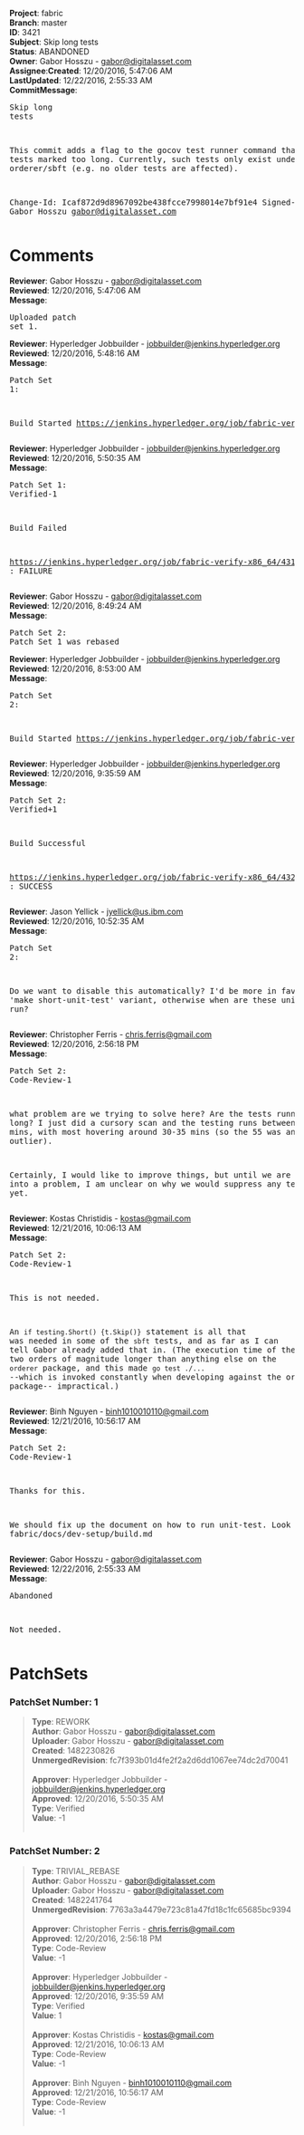 <strong>Project</strong>: fabric</br><strong>Branch</strong>: master<br><strong>ID</strong>: 3421<br><strong>Subject</strong>: Skip long tests<br><strong>Status</strong>: ABANDONED<br><strong>Owner</strong>: Gabor Hosszu - gabor@digitalasset.com<br><strong>Assignee</strong>:<strong>Created</strong>: 12/20/2016, 5:47:06 AM<br><strong>LastUpdated</strong>: 12/22/2016, 2:55:33 AM<br><strong>CommitMessage</strong>:<br><pre>Skip long tests

This commit adds a flag to the gocov test runner command
that skips tests marked too long. Currently, such tests
only exist under orderer/sbft (e.g. no older tests are
affected).

Change-Id: Icaf872d9d8967092be438fcce7998014e7bf91e4
Signed-off-by: Gabor Hosszu <gabor@digitalasset.com>
</pre><h1>Comments</h1><strong>Reviewer</strong>: Gabor Hosszu - gabor@digitalasset.com<br><strong>Reviewed</strong>: 12/20/2016, 5:47:06 AM<br><strong>Message</strong>: <pre>Uploaded patch set 1.</pre><strong>Reviewer</strong>: Hyperledger Jobbuilder - jobbuilder@jenkins.hyperledger.org<br><strong>Reviewed</strong>: 12/20/2016, 5:48:16 AM<br><strong>Message</strong>: <pre>Patch Set 1:

Build Started https://jenkins.hyperledger.org/job/fabric-verify-x86_64/4317/</pre><strong>Reviewer</strong>: Hyperledger Jobbuilder - jobbuilder@jenkins.hyperledger.org<br><strong>Reviewed</strong>: 12/20/2016, 5:50:35 AM<br><strong>Message</strong>: <pre>Patch Set 1: Verified-1

Build Failed 

https://jenkins.hyperledger.org/job/fabric-verify-x86_64/4317/ : FAILURE</pre><strong>Reviewer</strong>: Gabor Hosszu - gabor@digitalasset.com<br><strong>Reviewed</strong>: 12/20/2016, 8:49:24 AM<br><strong>Message</strong>: <pre>Patch Set 2: Patch Set 1 was rebased</pre><strong>Reviewer</strong>: Hyperledger Jobbuilder - jobbuilder@jenkins.hyperledger.org<br><strong>Reviewed</strong>: 12/20/2016, 8:53:00 AM<br><strong>Message</strong>: <pre>Patch Set 2:

Build Started https://jenkins.hyperledger.org/job/fabric-verify-x86_64/4321/</pre><strong>Reviewer</strong>: Hyperledger Jobbuilder - jobbuilder@jenkins.hyperledger.org<br><strong>Reviewed</strong>: 12/20/2016, 9:35:59 AM<br><strong>Message</strong>: <pre>Patch Set 2: Verified+1

Build Successful 

https://jenkins.hyperledger.org/job/fabric-verify-x86_64/4321/ : SUCCESS</pre><strong>Reviewer</strong>: Jason Yellick - jyellick@us.ibm.com<br><strong>Reviewed</strong>: 12/20/2016, 10:52:35 AM<br><strong>Message</strong>: <pre>Patch Set 2:

Do we want to disable this automatically? I'd be more in favor of a 'make short-unit-test' variant, otherwise when are these unit tests run?</pre><strong>Reviewer</strong>: Christopher Ferris - chris.ferris@gmail.com<br><strong>Reviewed</strong>: 12/20/2016, 2:56:18 PM<br><strong>Message</strong>: <pre>Patch Set 2: Code-Review-1

what problem are we trying to solve here? Are the tests running too long? I just did a cursory scan and the testing runs between 26 and 55 mins, with most hovering around 30-35 mins (so the 55 was an outlier). 

Certainly, I would like to improve things, but until we are running into a problem, I am unclear on why we would suppress any testing just yet.</pre><strong>Reviewer</strong>: Kostas Christidis - kostas@gmail.com<br><strong>Reviewed</strong>: 12/21/2016, 10:06:13 AM<br><strong>Message</strong>: <pre>Patch Set 2: Code-Review-1

This is not needed.

An `if testing.Short() {t.Skip()}` statement is all that was needed in some of the `sbft` tests, and as far as I can tell Gabor already added that in. (The execution time of these tests is two orders of magnitude longer than anything else on the `orderer` package, and this made `go test ./...` --which is invoked constantly when developing against the orderer package-- impractical.)</pre><strong>Reviewer</strong>: Binh Nguyen - binh1010010110@gmail.com<br><strong>Reviewed</strong>: 12/21/2016, 10:56:17 AM<br><strong>Message</strong>: <pre>Patch Set 2: Code-Review-1

Thanks for this.  

We should fix up the document on how to run unit-test. Look in fabric/docs/dev-setup/build.md</pre><strong>Reviewer</strong>: Gabor Hosszu - gabor@digitalasset.com<br><strong>Reviewed</strong>: 12/22/2016, 2:55:33 AM<br><strong>Message</strong>: <pre>Abandoned

Not needed.</pre><h1>PatchSets</h1><h3>PatchSet Number: 1</h3><blockquote><strong>Type</strong>: REWORK<br><strong>Author</strong>: Gabor Hosszu - gabor@digitalasset.com<br><strong>Uploader</strong>: Gabor Hosszu - gabor@digitalasset.com<br><strong>Created</strong>: 1482230826<br><strong>UnmergedRevision</strong>: fc7f393b01d4fe2f2a2d6dd1067ee74dc2d70041<br><br><strong>Approver</strong>: Hyperledger Jobbuilder - jobbuilder@jenkins.hyperledger.org<br><strong>Approved</strong>: 12/20/2016, 5:50:35 AM<br><strong>Type</strong>: Verified<br><strong>Value</strong>: -1<br><br></blockquote><h3>PatchSet Number: 2</h3><blockquote><strong>Type</strong>: TRIVIAL_REBASE<br><strong>Author</strong>: Gabor Hosszu - gabor@digitalasset.com<br><strong>Uploader</strong>: Gabor Hosszu - gabor@digitalasset.com<br><strong>Created</strong>: 1482241764<br><strong>UnmergedRevision</strong>: 7763a3a4479e723c81a47fd18c1fc65685bc9394<br><br><strong>Approver</strong>: Christopher Ferris - chris.ferris@gmail.com<br><strong>Approved</strong>: 12/20/2016, 2:56:18 PM<br><strong>Type</strong>: Code-Review<br><strong>Value</strong>: -1<br><br><strong>Approver</strong>: Hyperledger Jobbuilder - jobbuilder@jenkins.hyperledger.org<br><strong>Approved</strong>: 12/20/2016, 9:35:59 AM<br><strong>Type</strong>: Verified<br><strong>Value</strong>: 1<br><br><strong>Approver</strong>: Kostas Christidis - kostas@gmail.com<br><strong>Approved</strong>: 12/21/2016, 10:06:13 AM<br><strong>Type</strong>: Code-Review<br><strong>Value</strong>: -1<br><br><strong>Approver</strong>: Binh Nguyen - binh1010010110@gmail.com<br><strong>Approved</strong>: 12/21/2016, 10:56:17 AM<br><strong>Type</strong>: Code-Review<br><strong>Value</strong>: -1<br><br></blockquote>